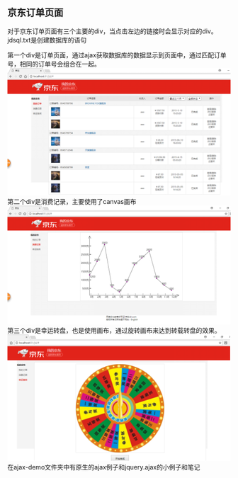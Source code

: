 ## 京东订单页面

<p>对于京东订单页面有三个主要的div，当点击左边的链接时会显示对应的div。jdsql.txt是创建数据库的语句</p>
第一个div是订单页面，通过ajax获取数据库的数据显示到页面中，通过匹配订单号，相同的订单号会组合在一起。
<img src="https://github.com/harrietjia/ajax/blob/master/img/图片2.png?raw=true"><br>
第二个div是消费记录，主要使用了canvas画布
<img src="https://github.com/harrietjia/ajax/blob/master/img/图片1.png?raw=true"><br>
第三个div是幸运转盘，也是使用画布，通过旋转画布来达到转载转盘的效果。
<img src="https://github.com/harrietjia/ajax/blob/master/img/图片3.png?raw=true"><br>
	在ajax-demo文件夹中有原生的ajax例子和jquery.ajax的小例子和笔记
	
